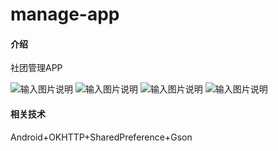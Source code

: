 # manage-app

#### 介绍
社团管理APP

![输入图片说明](https://images.gitee.com/uploads/images/2021/0529/210619_ab6f8169_5036914.png "屏幕截图.png")
![输入图片说明](https://images.gitee.com/uploads/images/2021/0529/210628_72ad2535_5036914.png "屏幕截图.png")
![输入图片说明](https://images.gitee.com/uploads/images/2021/0529/210656_afdf0c08_5036914.png "屏幕截图.png")
![输入图片说明](https://images.gitee.com/uploads/images/2021/0529/210707_72c04e21_5036914.png "屏幕截图.png")
#### 相关技术
Android+OKHTTP+SharedPreference+Gson